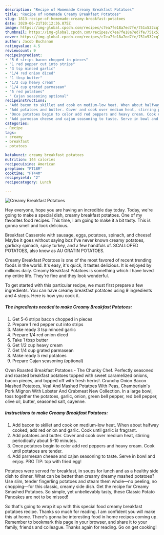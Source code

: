 ```yaml
---
description: "Recipe of Homemade Creamy Breakfast Potatoes"
title: "Recipe of Homemade Creamy Breakfast Potatoes"
slug: 1813-recipe-of-homemade-creamy-breakfast-potatoes
date: 2020-06-21T10:12:36.875Z
image: https://img-global.cpcdn.com/recipes/c7ea7fe18a7ed7fe/751x532cq70/creamy-breakfast-potatoes-recipe-main-photo.jpg
thumbnail: https://img-global.cpcdn.com/recipes/c7ea7fe18a7ed7fe/751x532cq70/creamy-breakfast-potatoes-recipe-main-photo.jpg
cover: https://img-global.cpcdn.com/recipes/c7ea7fe18a7ed7fe/751x532cq70/creamy-breakfast-potatoes-recipe-main-photo.jpg
author: Jacob Buchanan
ratingvalue: 4.5
reviewcount: 9
recipeingredient:
- "5-6 strips bacon chopped in pieces"
- "1 red pepper cut into strips"
- "3 tsp minced garlic"
- "1/4 red onion diced"
- "1 tbsp butter"
- "1/2 cup heavy cream"
- "1/4 cup grated parmasean"
- "5 red potatoes"
- " Cajan seasoning optional"
recipeinstructions:
- "Add bacon to skillet and cook on medium-low heat. When about halfway cooked, add red onion and garlic. Cook until garlic is fragrant."
- "Add potatoes and butter. Cover and cook over medium heat, stirring periodically about 5-10 minutes."
- "Once potatoes begin to color add red peppers and heavy cream. Cook until potatoes are tender."
- "Add parmesan cheese and cajan seasoning to taste. Serve in bowl and enjoy. PRO TIP: top with fried egg!"
categories:
- Recipe
tags:
- creamy
- breakfast
- potatoes

katakunci: creamy breakfast potatoes 
nutrition: 144 calories
recipecuisine: American
preptime: "PT18M"
cooktime: "PT44M"
recipeyield: "2"
recipecategory: Lunch

---
```



![Creamy Breakfast Potatoes](https://img-global.cpcdn.com/recipes/c7ea7fe18a7ed7fe/751x532cq70/creamy-breakfast-potatoes-recipe-main-photo.jpg)

Hey everyone, hope you are having an incredible day today. Today, we're going to make a special dish, creamy breakfast potatoes. One of my favorites food recipes. This time, I am going to make it a bit tasty. This is gonna smell and look delicious.

Breakfast Casserole with sausage, eggs, potatoes, spinach, and cheese! Maybe it goes without saying bcz I&#39;ve never known creamy potatoes, garlicky spinach, spicy turkey, and a few handfuls of. SCALLOPED POTATOES, also know as AU GRATIN POTATOES.

Creamy Breakfast Potatoes is one of the most favored of recent trending foods in the world. It's easy, it's quick, it tastes delicious. It is enjoyed by millions daily. Creamy Breakfast Potatoes is something which I have loved my entire life. They're fine and they look wonderful.


To get started with this particular recipe, we must first prepare a few ingredients. You can have creamy breakfast potatoes using 9 ingredients and 4 steps. Here is how you cook it.

<!--inarticleads1-->

##### The ingredients needed to make Creamy Breakfast Potatoes:

1. Get 5-6 strips bacon chopped in pieces
1. Prepare 1 red pepper cut into strips
1. Make ready 3 tsp minced garlic
1. Prepare 1/4 red onion diced
1. Take 1 tbsp butter
1. Get 1/2 cup heavy cream
1. Get 1/4 cup grated parmasean
1. Make ready 5 red potatoes
1. Prepare  Cajan seasoning (optional)


Oven Roasted Breakfast Potatoes - The Chunky Chef. Perfectly seasoned and roasted breakfast potatoes topped with sweet caramelized onions, bacon pieces, and topped off with fresh herbs!. Crunchy Onion Bacon Mashed Potatoes, Veal And Mashed Potatoes With Peas, Chamberlain&#39;s Pork Mignon With Lobster And Crabmeat New Collection. In a large bowl, toss together the potatoes, garlic, onion, green bell pepper, red bell pepper, olive oil, butter, seasoned salt, cayenne. 

<!--inarticleads2-->

##### Instructions to make Creamy Breakfast Potatoes:

1. Add bacon to skillet and cook on medium-low heat. When about halfway cooked, add red onion and garlic. Cook until garlic is fragrant.
1. Add potatoes and butter. Cover and cook over medium heat, stirring periodically about 5-10 minutes.
1. Once potatoes begin to color add red peppers and heavy cream. Cook until potatoes are tender.
1. Add parmesan cheese and cajan seasoning to taste. Serve in bowl and enjoy. PRO TIP: top with fried egg!


Potatoes were served for breakfast, in soups for lunch and as a healthy side dish to dinner. What can be better than creamy dreamy mashed potatoes? Use slim, tender fingerling potatoes and steam them whole—no peeling, no chopping—for this classic, creamy side dish. Get the recipe for Creamy Smashed Potatoes. So simple, yet unbelievably tasty, these Classic Potato Pancakes are not to be missed! 

So that's going to wrap it up with this special food creamy breakfast potatoes recipe. Thanks so much for reading. I am confident you will make this at home. There's gonna be interesting food in home recipes coming up. Remember to bookmark this page in your browser, and share it to your family, friends and colleague. Thanks again for reading. Go on get cooking!
